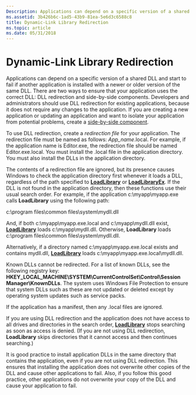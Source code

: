 ```yaml
---
Description: Applications can depend on a specific version of a shared DLL and start to fail if another application is installed with a newer or older version of the same DLL.
ms.assetid: 3b426b6c-1ad5-43b9-81ea-5e6d3c6588c8
title: Dynamic-Link Library Redirection
ms.topic: article
ms.date: 05/31/2018
---
```


# Dynamic-Link Library Redirection

Applications can depend on a specific version of a shared DLL and start to fail if another application is installed with a newer or older version of the same DLL. There are two ways to ensure that your application uses the correct DLL: DLL redirection and side-by-side components. Developers and administrators should use DLL redirection for existing applications, because it does not require any changes to the application. If you are creating a new application or updating an application and want to isolate your application from potential problems, create a [side-by-side component](https://msdn.microsoft.com/library/windows/desktop/dd408052).

To use DLL redirection, create a *redirection file* for your application. The redirection file must be named as follows: *App\_name*.local. For example, if the application name is Editor.exe, the redirection file should be named Editor.exe.local. You must install the .local file in the application directory. You must also install the DLLs in the application directory.

The contents of a redirection file are ignored, but its presence causes Windows to check the application directory first whenever it loads a DLL, regardless of the path specified to [**LoadLibrary**](https://msdn.microsoft.com/en-us/library/ms684175(v=VS.85).aspx) or [**LoadLibraryEx**](/windows/desktop/api/LibLoaderAPI/nf-libloaderapi-loadlibraryexa). If the DLL is not found in the application directory, then these functions use their usual search order. For example, if the application c:\\myapp\\myapp.exe calls **LoadLibrary** using the following path:

c:\\program files\\common files\\system\\mydll.dll

And, if both c:\\myapp\\myapp.exe.local and c:\\myapp\\mydll.dll exist, [**LoadLibrary**](https://msdn.microsoft.com/en-us/library/ms684175(v=VS.85).aspx) loads c:\\myapp\\mydll.dll. Otherwise, **LoadLibrary** loads c:\\program files\\common files\\system\\mydll.dll.

Alternatively, if a directory named c:\\myapp\\myapp.exe.local exists and contains mydll.dll, [**LoadLibrary**](https://msdn.microsoft.com/en-us/library/ms684175(v=VS.85).aspx) loads c:\\myapp\\myapp.exe.local\\mydll.dll.

Known DLLs cannot be redirected. For a list of known DLLs, see the following registry key: **HKEY\_LOCAL\_MACHINE\\SYSTEM\\CurrentControlSet\\Control\\Session Manager\\KnownDLLs**. The system uses Windows File Protection to ensure that system DLLs such as these are not updated or deleted except by operating system updates such as service packs.

If the application has a manifest, then any .local files are ignored.

If you are using DLL redirection and the application does not have access to all drives and directories in the search order, [**LoadLibrary**](https://msdn.microsoft.com/en-us/library/ms684175(v=VS.85).aspx) stops searching as soon as access is denied. (If you are not using DLL redirection, **LoadLibrary** skips directories that it cannot access and then continues searching.)

It is good practice to install application DLLs in the same directory that contains the application, even if you are not using DLL redirection. This ensures that installing the application does not overwrite other copies of the DLL and cause other applications to fail. Also, if you follow this good practice, other applications do not overwrite your copy of the DLL and cause your application to fail.

 

 



